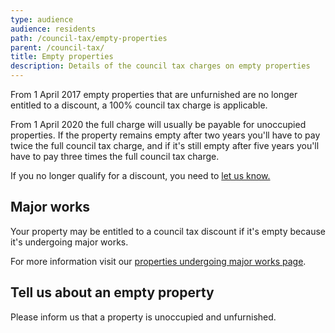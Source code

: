 ```yaml
---
type: audience
audience: residents
path: /council-tax/empty-properties
parent: /council-tax/
title: Empty properties
description: Details of the council tax charges on empty properties
---
```

From 1 April 2017 empty properties that are unfurnished are no longer entitled to a discount, a 100% council tax charge is applicable.

From 1 April 2020 the full charge will usually be payable for unoccupied properties. If the property remains empty after two years you'll have to pay twice the full council tax charge, and if it's still empty after five years you'll have to pay three times the full council tax charge.

If you no longer qualify for a discount, you need to [let us know.](https://www.bristol.gov.uk/council-tax/council-tax-general-enquiry)

## Major works

Your property may be entitled to a council tax discount if it's empty because it's undergoing major works.

For more information visit our [properties undergoing major works page](https://www.bristol.gov.uk/c/portal/layout?p_l_id=20936).

## Tell us about an empty property

Please inform us that a property is unoccupied and unfurnished.
